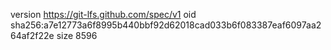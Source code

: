 version https://git-lfs.github.com/spec/v1
oid sha256:a7e12773a6f8995b440bbf92d62018cad033b6f083387eaf6097aa264af2f22e
size 8596
